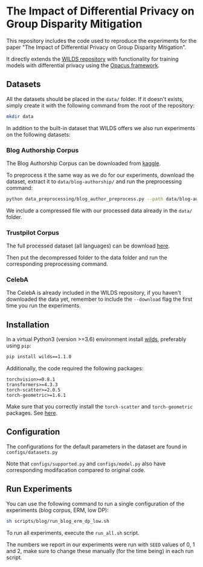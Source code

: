 # The Impact of Differential Privacy on Group Disparity Mitigation
This repository includes the code used to reproduce the experiments for the paper "The Impact of Differential Privacy on Group Disparity Mitigation".

It directly extends the [WILDS repository](https://github.com/p-lambda/wilds) with functionality for training models with differential privacy using the [Opacus framework](https://opacus.ai/).

## Datasets
All the datasets should be placed in the `data/` folder. If it doesn't exists, simply create it with the following command from the root of the repository:

```bash
mkdir data
```

In addition to the built-in dataset that WILDS offers we also run experiments on the following datasets:

### Blog Authorship Corpus

The Blog Authorship Corpus can be downloaded from [kaggle](https://www.kaggle.com/rtatman/blog-authorship-corpus).

To preprocess it the same way as we do for our experiments, download the dataset, extract it to `data/blog-authorship/` and run the preprocessing command:
```bash
python data_preprocessing/blog_author_preprocess.py --path data/blog-authorship/blogtext.csv
```

We include a compressed file with our processed data already in the `data/` folder.

### Trustpilot Corpus

The full processed dataset (all languages) can be download [here](https://drive.google.com/file/d/1_BEZQXp38BeiuLMJxKydTlrOj7Ne9gP8/view?usp=sharing).

Then put the decompressed folder to the data folder and run the corresponding preprocessing command.

### CelebA

The CelebA is already included in the WILDS repository, if you haven't downloaded the data yet, remember to include the `--download` flag the first time you run the experiments.


## Installation

In a virtual Python3 (version >=3.6) environment install [wilds](https://github.com/p-lambda/wilds), preferably using `pip`:

```bash
pip install wilds==1.1.0
```

Additionally, the code required the following packages:

```
torchvision>=0.8.1
transformers>=4.3.3
torch-scatter>=2.0.5
torch-geometric>=1.6.1
```

Make sure that you correctly install the `torch-scatter` and `torch-geometric` packages. See [here](https://pytorch-geometric.readthedocs.io/en/latest/notes/installation.html).

## Configuration

The configurations for the default parameters in the dataset are found in `configs/datasets.py`

Note that `configs/supported.py` and `configs/model.py` also have corresponding modifacation compared to original code.


## Run Experiments

You can use the following command to run a single configuration of the experiments (blog corpus, ERM, low DP):

```bash
sh scripts/blog/run_blog_erm_dp_low.sh
```

To run all experiments, execute the `run_all.sh` script.

The numbers we report in our experiments were run with `SEED` values of 0, 1 and 2, make sure to change these manually (for the time being) in each run script.
